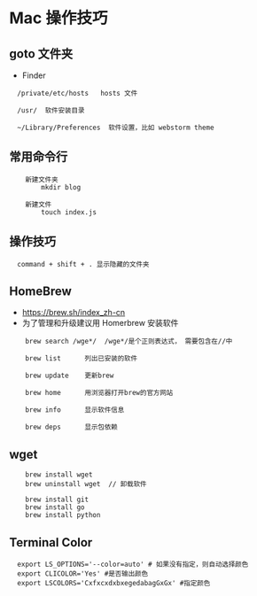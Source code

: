 # Mac 操作技巧

## goto 文件夹
* Finder
```
  /private/etc/hosts   hosts 文件

  /usr/  软件安装目录

  ~/Library/Preferences  软件设置，比如 webstorm theme

```


## 常用命令行
```
	新建文件夹
		mkdir blog

	新建文件
		touch index.js

```



## 操作技巧
```
  command + shift + . 显示隐藏的文件夹

```



## HomeBrew
* https://brew.sh/index_zh-cn
* 为了管理和升级建议用 Homerbrew 安装软件
```
	brew search /wge*/  /wge*/是个正则表达式， 需要包含在//中

	brew list      列出已安装的软件

	brew update    更新brew

	brew home      用浏览器打开brew的官方网站

	brew info      显示软件信息

	brew deps      显示包依赖

```



## wget
```
	brew install wget
	brew uninstall wget  // 卸载软件

	brew install git
	brew install go
	brew install python

```



## Terminal Color
```
  export LS_OPTIONS='--color=auto' # 如果没有指定，则自动选择颜色
  export CLICOLOR='Yes' #是否输出颜色
  export LSCOLORS='CxfxcxdxbxegedabagGxGx' #指定颜色

```
